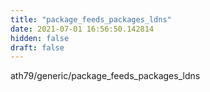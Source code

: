 ```yaml
---
title: "package_feeds_packages_ldns"
date: 2021-07-01 16:56:50.142814
hidden: false
draft: false
---
```


ath79/generic/package_feeds_packages_ldns

